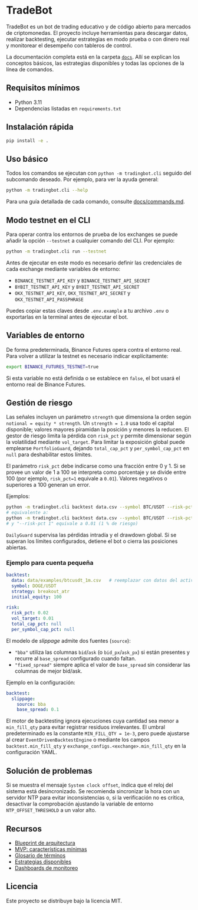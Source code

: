 # TradeBot

TradeBot es un bot de trading educativo y de código abierto para mercados de
criptomonedas. El proyecto incluye herramientas para descargar datos,
realizar backtesting, ejecutar estrategias en modo prueba o con dinero real
y monitorear el desempeño con tableros de control.

La documentación completa está en la carpeta [`docs`](docs/). Allí se
explican los conceptos básicos, las estrategias disponibles y todas las
opciones de la línea de comandos.

## Requisitos mínimos

- Python 3.11
- Dependencias listadas en `requirements.txt`

## Instalación rápida

```bash
pip install -e .
```

## Uso básico

Todos los comandos se ejecutan con `python -m tradingbot.cli` seguido del
subcomando deseado. Por ejemplo, para ver la ayuda general:

```bash
python -m tradingbot.cli --help
```

Para una guía detallada de cada comando, consulte [docs/commands.md](docs/commands.md).

## Modo testnet en el CLI

Para operar contra los entornos de prueba de los exchanges se puede
añadir la opción `--testnet` a cualquier comando del CLI. Por ejemplo:

```bash
python -m tradingbot.cli run --testnet
```

Antes de ejecutar en este modo es necesario definir las credenciales de
cada exchange mediante variables de entorno:

- `BINANCE_TESTNET_API_KEY` y `BINANCE_TESTNET_API_SECRET`
- `BYBIT_TESTNET_API_KEY` y `BYBIT_TESTNET_API_SECRET`
- `OKX_TESTNET_API_KEY`, `OKX_TESTNET_API_SECRET` y `OKX_TESTNET_API_PASSPHRASE`

Puedes copiar estas claves desde `.env.example` a tu archivo `.env` o
exportarlas en la terminal antes de ejecutar el bot.

## Variables de entorno

De forma predeterminada, Binance Futures opera contra el entorno real. Para
volver a utilizar la testnet es necesario indicar explícitamente:

```bash
export BINANCE_FUTURES_TESTNET=true
```

Si esta variable no está definida o se establece en `false`, el bot usará el
entorno real de Binance Futures.

## Gestión de riesgo

Las señales incluyen un parámetro `strength` que dimensiona la orden según
`notional = equity * strength`. Un `strength = 1.0` usa todo el capital
disponible; valores mayores piramidan la posición y menores la reducen. El
gestor de riesgo limita la pérdida con `risk_pct` y permite dimensionar según
la volatilidad mediante `vol_target`. Para limitar la exposición global puede
emplearse `PortfolioGuard`, dejando `total_cap_pct` y `per_symbol_cap_pct` en
`null` para deshabilitar estos límites.

El parámetro `risk_pct` debe indicarse como una fracción entre 0 y 1. Si se
provee un valor de 1 a 100 se interpreta como porcentaje y se divide entre
100 (por ejemplo, `risk_pct=1` equivale a `0.01`). Valores negativos o
superiores a 100 generan un error.

Ejemplos:

```bash
python -m tradingbot.cli backtest data.csv --symbol BTC/USDT --risk-pct 0.02
# equivalente a:
python -m tradingbot.cli backtest data.csv --symbol BTC/USDT --risk-pct 2
# y "--risk-pct 1" equivale a 0.01 (1 % de riesgo)
```

`DailyGuard` supervisa las pérdidas intradía y el drawdown global. Si se
superan los límites configurados, detiene el bot o cierra las posiciones
abiertas.

### Ejemplo para cuenta pequeña

```yaml
backtest:
  data: data/examples/btcusdt_1m.csv   # reemplazar con datos del activo elegido
  symbol: DOGE/USDT
  strategy: breakout_atr
  initial_equity: 100

risk:
  risk_pct: 0.02
  vol_target: 0.01
  total_cap_pct: null
  per_symbol_cap_pct: null

```

El modelo de *slippage* admite dos fuentes (`source`):

- `"bba"` utiliza las columnas `bid`/`ask` (o `bid_px`/`ask_px`) si están presentes y
  recurre al `base_spread` configurado cuando faltan.
- `"fixed_spread"` siempre aplica el valor de `base_spread` sin considerar las
  columnas de mejor bid/ask.

Ejemplo en la configuración:

```yaml
backtest:
  slippage:
    source: bba
    base_spread: 0.1
```

El motor de backtesting ignora ejecuciones cuya cantidad sea menor a
`min_fill_qty` para evitar registrar residuos irrelevantes. El umbral
predeterminado es la constante `MIN_FILL_QTY = 1e-3`, pero puede ajustarse
al crear `EventDrivenBacktestEngine` o mediante los campos `backtest.min_fill_qty`
y `exchange_configs.<exchange>.min_fill_qty` en la configuración YAML.

## Solución de problemas

Si se muestra el mensaje `System clock offset`, indica que el reloj del
sistema está desincronizado. Se recomienda sincronizar la hora con un servidor
NTP para evitar inconsistencias o, si la verificación no es crítica, desactivar
la comprobación ajustando la variable de entorno `NTP_OFFSET_THRESHOLD` a un
valor alto.

## Recursos

- [Blueprint de arquitectura](BLUEPRINT.md)
- [MVP: características mínimas](MVP.md)
- [Glosario de términos](docs/glossary.md)
- [Estrategias disponibles](docs/strategies.md)
- [Dashboards de monitoreo](docs/dashboards.md)

## Licencia

Este proyecto se distribuye bajo la licencia MIT.
